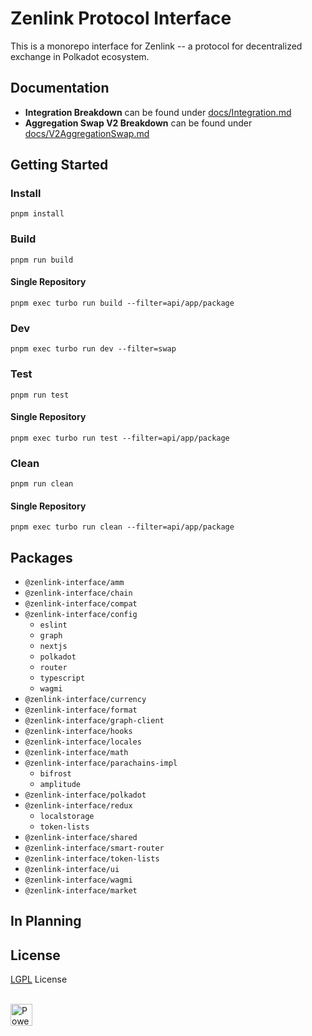 # Zenlink Protocol Interface

This is a monorepo interface for Zenlink -- a protocol for decentralized exchange in Polkadot ecosystem.

## Documentation

- **Integration Breakdown** can be found under [docs/Integration.md](docs/Integration.md)
- **Aggregation Swap V2 Breakdown** can be found under [docs/V2AggregationSwap.md](docs/V2AggregationSwap.md)

## Getting Started

### Install

`pnpm install`

### Build

`pnpm run build`

#### Single Repository

`pnpm exec turbo run build --filter=api/app/package`

### Dev

`pnpm exec turbo run dev --filter=swap`

### Test

`pnpm run test`

#### Single Repository

`pnpm exec turbo run test --filter=api/app/package`

### Clean

`pnpm run clean`

#### Single Repository

`pnpm exec turbo run clean --filter=api/app/package`

## Packages

- `@zenlink-interface/amm`
- `@zenlink-interface/chain`
- `@zenlink-interface/compat`
- `@zenlink-interface/config`
  - `eslint`
  - `graph`
  - `nextjs`
  - `polkadot`
  - `router`
  - `typescript`
  - `wagmi`
- `@zenlink-interface/currency`
- `@zenlink-interface/format`
- `@zenlink-interface/graph-client`
- `@zenlink-interface/hooks`
- `@zenlink-interface/locales`
- `@zenlink-interface/math`
- `@zenlink-interface/parachains-impl`
  - `bifrost`
  - `amplitude`
- `@zenlink-interface/polkadot`
- `@zenlink-interface/redux`
  - `localstorage`
  - `token-lists`
- `@zenlink-interface/shared`
- `@zenlink-interface/smart-router`
- `@zenlink-interface/token-lists`
- `@zenlink-interface/ui`
- `@zenlink-interface/wagmi`
- `@zenlink-interface/market`

## In Planning

## License

[LGPL](/LICENSE) License

<br />

<a href="https://vercel.com/zenlink-interface">
  <img src="https://www.datocms-assets.com/31049/1618983297-powered-by-vercel.svg" alt="Powered by Vercel" height="35">
</a>
